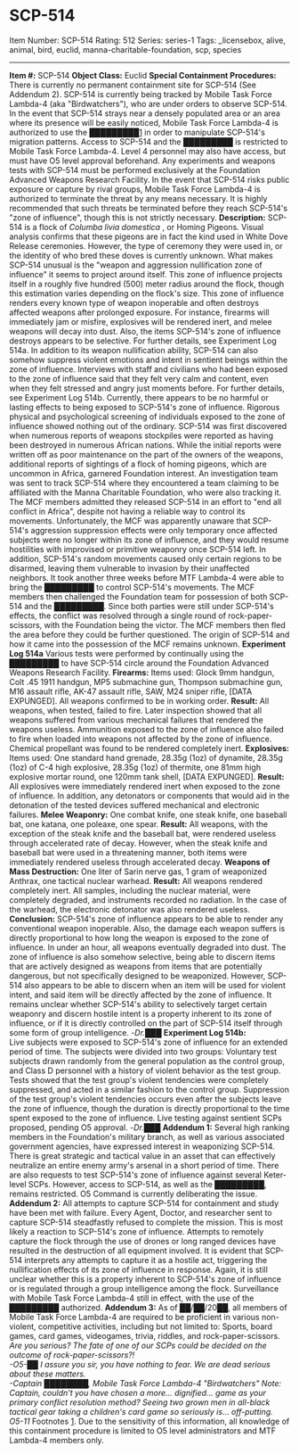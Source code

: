 # SCP-514
Item Number: SCP-514
Rating: 512
Series: series-1
Tags: _licensebox, alive, animal, bird, euclid, manna-charitable-foundation, scp, species

---

**Item #:** SCP-514
**Object Class:** Euclid
**Special Containment Procedures:** There is currently no permanent containment site for SCP-514 (See Addendum 2). SCP-514 is currently being tracked by Mobile Task Force Lambda-4 (aka "Birdwatchers"), who are under orders to observe SCP-514. In the event that SCP-514 strays near a densely populated area or an area where its presence will be easily noticed, Mobile Task Force Lambda-4 is authorized to use the █████████[1](javascript:;) in order to manipulate SCP-514's migration patterns.
Access to SCP-514 and the █████████ is restricted to Mobile Task Force Lambda-4. Level 4 personnel may also have access, but must have O5 level approval beforehand. Any experiments and weapons tests with SCP-514 must be performed exclusively at the Foundation Advanced Weapons Research Facility.
In the event that SCP-514 risks public exposure or capture by rival groups, Mobile Task Force Lambda-4 is authorized to terminate the threat by any means necessary. It is highly recommended that such threats be terminated before they reach SCP-514's "zone of influence", though this is not strictly necessary.
**Description:** SCP-514 is a flock of _Columba livia domestica_ , or Homing Pigeons. Visual analysis confirms that these pigeons are in fact the kind used in White Dove Release ceremonies. However, the type of ceremony they were used in, or the identity of who bred these doves is currently unknown.
What makes SCP-514 unusual is the "weapon and aggression nullification zone of influence" it seems to project around itself. This zone of influence projects itself in a roughly five hundred (500) meter radius around the flock, though this estimation varies depending on the flock's size. This zone of influence renders every known type of weapon inoperable and often destroys affected weapons after prolonged exposure. For instance, firearms will immediately jam or misfire, explosives will be rendered inert, and melee weapons will decay into dust. Also, the items SCP-514's zone of influence destroys appears to be selective. For further details, see Experiment Log 514a.
In addition to its weapon nullification ability, SCP-514 can also somehow suppress violent emotions and intent in sentient beings within the zone of influence. Interviews with staff and civilians who had been exposed to the zone of influence said that they felt very calm and content, even when they felt stressed and angry just moments before. For further details, see Experiment Log 514b. Currently, there appears to be no harmful or lasting effects to being exposed to SCP-514's zone of influence. Rigorous physical and psychological screening of individuals exposed to the zone of influence showed nothing out of the ordinary.
SCP-514 was first discovered when numerous reports of weapons stockpiles were reported as having been destroyed in numerous African nations. While the initial reports were written off as poor maintenance on the part of the owners of the weapons, additional reports of sightings of a flock of homing pigeons, which are uncommon in Africa, garnered Foundation interest. An investigation team was sent to track SCP-514 where they encountered a team claiming to be affiliated with the Manna Charitable Foundation, who were also tracking it.
The MCF members admitted they released SCP-514 in an effort to "end all conflict in Africa", despite not having a reliable way to control its movements. Unfortunately, the MCF was apparently unaware that SCP-514's aggression suppression effects were only temporary once affected subjects were no longer within its zone of influence, and they would resume hostilities with improvised or primitive weaponry once SCP-514 left. In addition, SCP-514's random movements caused only certain regions to be disarmed, leaving them vulnerable to invasion by their unaffected neighbors.
It took another three weeks before MTF Lambda-4 were able to bring the █████████ to control SCP-514's movements. The MCF members then challenged the Foundation team for possession of both SCP-514 and the █████████. Since both parties were still under SCP-514's effects, the conflict was resolved through a single round of rock-paper-scissors, with the Foundation being the victor. The MCF members then fled the area before they could be further questioned. The origin of SCP-514 and how it came into the possession of the MCF remains unknown.
**Experiment Log 514a**
Various tests were performed by continually using the █████████ to have SCP-514 circle around the Foundation Advanced Weapons Research Facility.
**Firearms:** Items used: Glock 9mm handgun, Colt .45 1911 handgun, MP5 submachine gun, Thompson submachine gun, M16 assault rifle, AK-47 assault rifle, SAW, M24 sniper rifle, [DATA EXPUNGED]. All weapons confirmed to be in working order.
**Result:** All weapons, when tested, failed to fire. Later inspection showed that all weapons suffered from various mechanical failures that rendered the weapons useless. Ammunition exposed to the zone of influence also failed to fire when loaded into weapons not affected by the zone of influence. Chemical propellant was found to be rendered completely inert.
**Explosives:** Items used: One standard hand grenade, 28.35g (1oz) of dynamite, 28.35g (1oz) of C-4 high explosive, 28.35g (1oz) of thermite, one 81mm high explosive mortar round, one 120mm tank shell, [DATA EXPUNGED].
**Result:** All explosives were immediately rendered inert when exposed to the zone of influence. In addition, any detonators or components that would aid in the detonation of the tested devices suffered mechanical and electronic failures.
**Melee Weaponry:** One combat knife, one steak knife, one baseball bat, one katana, one poleaxe, one spear.
**Result:** All weapons, with the exception of the steak knife and the baseball bat, were rendered useless through accelerated rate of decay. However, when the steak knife and baseball bat were used in a threatening manner, both items were immediately rendered useless through accelerated decay.
**Weapons of Mass Destruction:** One liter of Sarin nerve gas, 1 gram of weaponized Anthrax, one tactical nuclear warhead.
**Result:** All weapons rendered completely inert. All samples, including the nuclear material, were completely degraded, and instruments recorded no radiation. In the case of the warhead, the electronic detonator was also rendered useless.
**Conclusion:** SCP-514's zone of influence appears to be able to render any conventional weapon inoperable. Also, the damage each weapon suffers is directly proportional to how long the weapon is exposed to the zone of influence. In under an hour, all weapons eventually degraded into dust. The zone of influence is also somehow selective, being able to discern items that are actively designed as weapons from items that are potentially dangerous, but not specifically designed to be weaponized. However, SCP-514 also appears to be able to discern when an item will be used for violent intent, and said item will be directly affected by the zone of influence.
It remains unclear whether SCP-514's ability to selectively target certain weaponry and discern hostile intent is a property inherent to its zone of influence, or if it is directly controlled on the part of SCP-514 itself through some form of group intelligence.
-_Dr.███_
**Experiment Log 514b:**  
Live subjects were exposed to SCP-514's zone of influence for an extended period of time. The subjects were divided into two groups: Voluntary test subjects drawn randomly from the general population as the control group, and Class D personnel with a history of violent behavior as the test group. Tests showed that the test group's violent tendencies were completely suppressed, and acted in a similar fashion to the control group. Suppression of the test group's violent tendencies occurs even after the subjects leave the zone of influence, though the duration is directly proportional to the time spent exposed to the zone of influence. Live testing against sentient SCPs proposed, pending O5 approval.
-_Dr.███_
**Addendum 1:** Several high ranking members in the Foundation's military branch, as well as various associated government agencies, have expressed interest in weaponizing SCP-514. There is great strategic and tactical value in an asset that can effectively neutralize an entire enemy army's arsenal in a short period of time. There are also requests to test SCP-514's zone of influence against several Keter-level SCPs. However, access to SCP-514, as well as the █████████, remains restricted. O5 Command is currently deliberating the issue.
**Addendum 2:** All attempts to capture SCP-514 for containment and study have been met with failure. Every Agent, Doctor, and researcher sent to capture SCP-514 steadfastly refused to complete the mission. This is most likely a reaction to SCP-514's zone of influence. Attempts to remotely capture the flock through the use of drones or long ranged devices have resulted in the destruction of all equipment involved.
It is evident that SCP-514 interprets any attempts to capture it as a hostile act, triggering the nullification effects of its zone of influence in response. Again, it is still unclear whether this is a property inherent to SCP-514's zone of influence or is regulated through a group intelligence among the flock.
Surveillance with Mobile Task Force Lambda-4 still in effect, with the use of the █████████ authorized.
**Addendum 3:** As of ██/██/20██, all members of Mobile Task Force Lambda-4 are required to be proficient in various non-violent, competitive activities, including but not limited to: Sports, board games, card games, videogames, trivia, riddles, and rock-paper-scissors.
_Are you serious? The fate of one of our SCPs could be decided on the outcome of rock-paper-scissors?!_  
_-O5-██_
_I assure you sir, you have nothing to fear. We are dead serious about these matters._  
_-Captain ████████, Mobile Task Force Lambda-4 "Birdwatchers"_
_Note: Captain, couldn't you have chosen a more… dignified… game as your primary conflict resolution method? Seeing two grown men in all-black tactical gear taking a children's card game so seriously is… off-putting._  
_O5-11_
Footnotes
[1](javascript:;). Due to the sensitivity of this information, all knowledge of this containment procedure is limited to O5 level administrators and MTF Lambda-4 members only.
